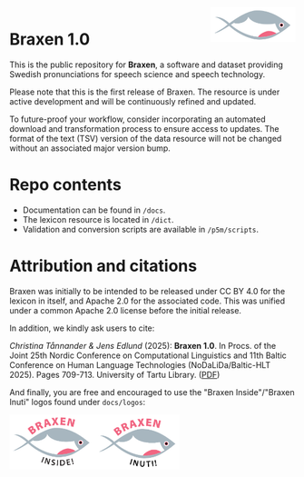 <img src="docs/images/logos/logo-braxen.svg" width="150" align="right">

# Braxen 1.0

This is the public repository for **Braxen**, 
a software and dataset providing Swedish pronunciations for 
speech science and speech technology.

Please note that this is the first release of Braxen. 
The resource is under active development and will be 
continuously refined and updated.

To future-proof your workflow, consider incorporating 
an automated download and transformation process to 
ensure access to updates. 
The format of the text (TSV) version of 
the data resource will not be changed without 
an associated major version bump.

# Repo contents

- Documentation can be found in 
`/docs`.
- The lexicon resource is located in 
`/dict`.
- Validation and conversion scripts are available in 
`/p5m/scripts`.

# Attribution and citations

Braxen was initially to be intended to be released under 
CC BY 4.0 for the lexicon in itself, and 
Apache 2.0 for the associated code.
This was unified under a common 
Apache 2.0 license before
the initial release.

In addition, we kindly ask users to cite:

_Christina Tånnander & Jens Edlund_ (2025): **Braxen 1.0**. 
In Procs. of the Joint 25th Nordic Conference on Computational Linguistics and 
11th Baltic Conference on Human Language Technologies (NoDaLiDa/Baltic-HLT 2025).
Pages 709-713. University of Tartu Library.
([PDF](https://hdl.handle.net/10062/107264))

And finally, you are free and encouraged to use 
the "Braxen Inside"/"Braxen Inuti" logos found under
`docs/logos`:

<img src="docs/images/logos/logo-braxen-inside.svg" width="150" align="left">

<img src="docs/images/logos/logo-braxen-inuti.svg" width="150" align="left">

